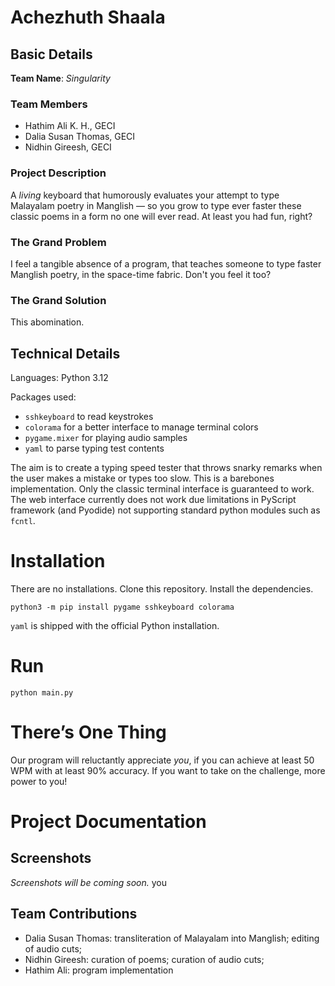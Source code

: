 # Achezhuth Shaala

## Basic Details
**Team Name**: *Singularity* 

### Team Members
- Hathim Ali K. H., GECI
- Dalia Susan Thomas, GECI
- Nidhin Gireesh, GECI

### Project Description
A *living* keyboard that humorously evaluates your attempt to type Malayalam
poetry in Manglish — so you grow to type ever faster these classic poems in a
form no one will ever read.  At least you had fun, right?

### The Grand Problem
I feel a tangible absence of a program, that teaches someone to type faster
Manglish poetry, in the space-time fabric.  Don't you feel it too?

### The Grand Solution
This abomination.

## Technical Details
Languages: Python 3.12

Packages used:
- `sshkeyboard` to read keystrokes
- `colorama` for a better interface to manage terminal colors
- `pygame.mixer` for playing audio samples
- `yaml` to parse typing test contents

The aim is to create a typing speed tester that throws snarky remarks when the
user makes a mistake or types too slow.  This is a barebones implementation.
Only the classic terminal interface is guaranteed to work.  The web interface
currently does not work due limitations in PyScript framework (and Pyodide) not
supporting standard python modules such as `fcntl`.

# Installation
There are no installations.  Clone this repository.  Install the dependencies.
~~~
python3 -m pip install pygame sshkeyboard colorama
~~~
`yaml` is shipped with the official Python installation.

# Run
~~~
python main.py
~~~

# There’s One Thing
Our program will reluctantly appreciate *you*, if you can achieve at least 50
WPM with at least 90% accuracy.  If you want to take on the challenge, more
power to you!

# Project Documentation

## Screenshots
*Screenshots will be coming soon.*
you
## Team Contributions
- Dalia Susan Thomas: transliteration of Malayalam into Manglish; editing of
  audio cuts;
- Nidhin Gireesh: curation of poems; curation of audio cuts;
- Hathim Ali: program implementation
